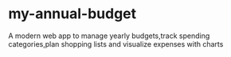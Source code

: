 # my-annual-budget
A modern web app to manage yearly budgets,track spending categories,plan shopping lists and visualize expenses with charts
